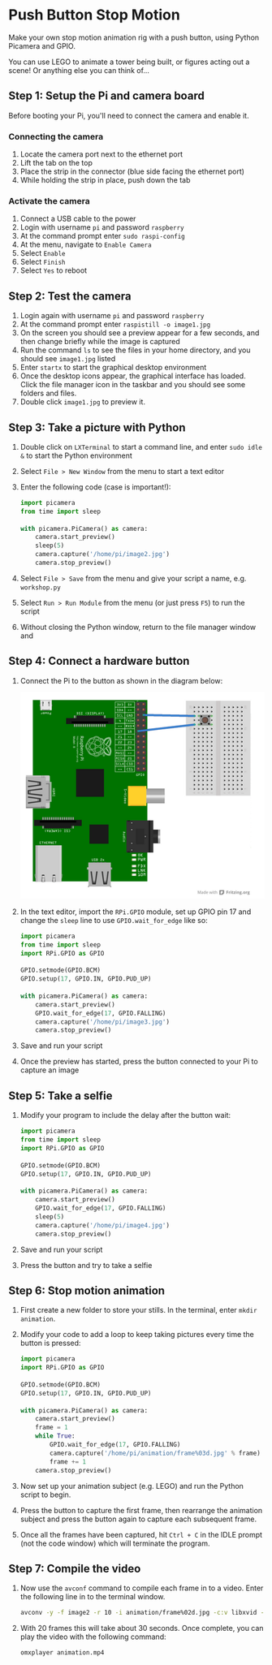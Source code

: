 # Push Button Stop Motion

Make your own stop motion animation rig with a push button, using Python Picamera and GPIO.

You can use LEGO to animate a tower being built, or figures acting out a scene! Or anything else you can think of...

## Step 1: Setup the Pi and camera board

Before booting your Pi, you'll need to connect the camera and enable it.

### Connecting the camera

1. Locate the camera port next to the ethernet port
2. Lift the tab on the top
3. Place the strip in the connector (blue side facing the ethernet port)
4. While holding the strip in place, push down the tab

### Activate the camera

1. Connect a USB cable to the power
2. Login with username `pi` and password `raspberry`
3. At the command prompt enter `sudo raspi-config`
4. At the menu, navigate to `Enable Camera`
5. Select `Enable`
6. Select `Finish`
7. Select `Yes` to reboot

## Step 2: Test the camera

1. Login again with username `pi` and password `raspberry`
2. At the command prompt enter `raspistill -o image1.jpg`
3. On the screen you should see a preview appear for a few seconds, and then change briefly while the image is captured
4. Run the command `ls` to see the files in your home directory, and you should see `image1.jpg` listed
5. Enter `startx` to start the graphical desktop environment
6. Once the desktop icons appear, the graphical interface has loaded. Click the file manager icon in the taskbar and you should see some folders and files.
7. Double click `image1.jpg` to preview it.

## Step 3: Take a picture with Python

1. Double click on `LXTerminal` to start a command line, and enter `sudo idle &` to start the Python environment
2. Select `File > New Window` from the menu to start a text editor
3. Enter the following code (case is important!):

    ```python
    import picamera
    from time import sleep

    with picamera.PiCamera() as camera:
        camera.start_preview()
        sleep(5)
        camera.capture('/home/pi/image2.jpg')
        camera.stop_preview()
    ```

4. Select `File > Save` from the menu and give your script a name, e.g. `workshop.py`
5. Select `Run > Run Module` from the menu (or just press `F5`) to run the script
6. Without closing the Python window, return to the file manager window and

## Step 4: Connect a hardware button

1. Connect the Pi to the button as shown in the diagram below:

    ![](images/picamera-gpio-setup.png)

2. In the text editor, import the `RPi.GPIO` module, set up GPIO pin 17 and change the `sleep` line to use `GPIO.wait_for_edge` like so:

    ```python
    import picamera
    from time import sleep
    import RPi.GPIO as GPIO

    GPIO.setmode(GPIO.BCM)
    GPIO.setup(17, GPIO.IN, GPIO.PUD_UP)

    with picamera.PiCamera() as camera:
        camera.start_preview()
        GPIO.wait_for_edge(17, GPIO.FALLING)
        camera.capture('/home/pi/image3.jpg')
        camera.stop_preview()
    ```

3. Save and run your script
4. Once the preview has started, press the button connected to your Pi to capture an image

## Step 5: Take a selfie

1. Modify your program to include the delay after the button wait:

    ```python
    import picamera
    from time import sleep
    import RPi.GPIO as GPIO

    GPIO.setmode(GPIO.BCM)
    GPIO.setup(17, GPIO.IN, GPIO.PUD_UP)

    with picamera.PiCamera() as camera:
        camera.start_preview()
        GPIO.wait_for_edge(17, GPIO.FALLING)
        sleep(5)
        camera.capture('/home/pi/image4.jpg')
        camera.stop_preview()
    ```

2. Save and run your script
4. Press the button and try to take a selfie

## Step 6: Stop motion animation

1. First create a new folder to store your stills. In the terminal, enter `mkdir animation`.
2. Modify your code to add a loop to keep taking pictures every time the button is pressed:

    ```python
    import picamera
    import RPi.GPIO as GPIO

    GPIO.setmode(GPIO.BCM)
    GPIO.setup(17, GPIO.IN, GPIO.PUD_UP)

    with picamera.PiCamera() as camera:
        camera.start_preview()
        frame = 1
        while True:
            GPIO.wait_for_edge(17, GPIO.FALLING)
            camera.capture('/home/pi/animation/frame%03d.jpg' % frame)
            frame += 1
        camera.stop_preview()
    ```

3. Now set up your animation subject (e.g. LEGO) and run the Python script to begin.
4. Press the button to capture the first frame, then rearrange the animation subject and press the button again to capture each subsequent frame.
5. Once all the frames have been captured, hit `Ctrl + C` in the IDLE prompt (not the code window) which will terminate the program.

## Step 7: Compile the video

1. Now use the `avconf` command to compile each frame in to a video. Enter the following line in to the terminal window.

    ```bash
    avconv -y -f image2 -r 10 -i animation/frame%02d.jpg -c:v libxvid -aspect:v 16:9 -q:v 5 animation.mp4
    ```

2. With 20 frames this will take about 30 seconds. Once complete, you can play the video with the following command:

    ```bash
    omxplayer animation.mp4
    ```
